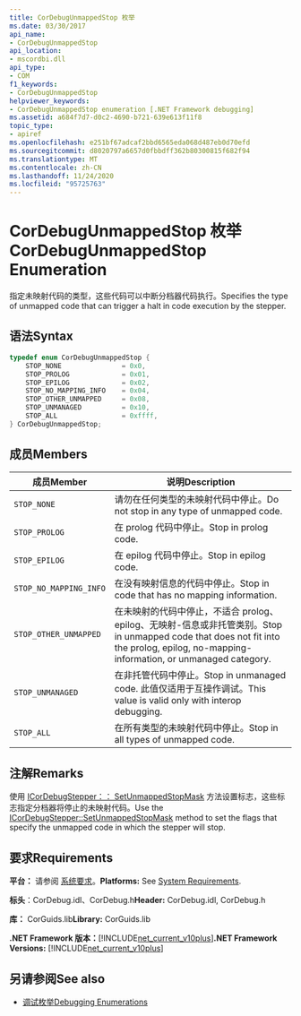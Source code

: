 ```yaml
---
title: CorDebugUnmappedStop 枚举
ms.date: 03/30/2017
api_name:
- CorDebugUnmappedStop
api_location:
- mscordbi.dll
api_type:
- COM
f1_keywords:
- CorDebugUnmappedStop
helpviewer_keywords:
- CorDebugUnmappedStop enumeration [.NET Framework debugging]
ms.assetid: a684f7d7-d0c2-4690-b721-639e613f11f8
topic_type:
- apiref
ms.openlocfilehash: e251bf67adcaf2bbd6565eda068d487eb0d70efd
ms.sourcegitcommit: d8020797a6657d0fbbdff362b80300815f682f94
ms.translationtype: MT
ms.contentlocale: zh-CN
ms.lasthandoff: 11/24/2020
ms.locfileid: "95725763"
---
```

# <a name="cordebugunmappedstop-enumeration"></a><span data-ttu-id="2f573-102">CorDebugUnmappedStop 枚举</span><span class="sxs-lookup"><span data-stu-id="2f573-102">CorDebugUnmappedStop Enumeration</span></span>

<span data-ttu-id="2f573-103">指定未映射代码的类型，这些代码可以中断分档器代码执行。</span><span class="sxs-lookup"><span data-stu-id="2f573-103">Specifies the type of unmapped code that can trigger a halt in code execution by the stepper.</span></span>  
  
## <a name="syntax"></a><span data-ttu-id="2f573-104">语法</span><span class="sxs-lookup"><span data-stu-id="2f573-104">Syntax</span></span>  
  
```cpp  
typedef enum CorDebugUnmappedStop {  
    STOP_NONE               = 0x0,  
    STOP_PROLOG             = 0x01,  
    STOP_EPILOG             = 0x02,  
    STOP_NO_MAPPING_INFO    = 0x04,  
    STOP_OTHER_UNMAPPED     = 0x08,  
    STOP_UNMANAGED          = 0x10,  
    STOP_ALL                = 0xffff,  
} CorDebugUnmappedStop;  
```  
  
## <a name="members"></a><span data-ttu-id="2f573-105">成员</span><span class="sxs-lookup"><span data-stu-id="2f573-105">Members</span></span>  
  
|<span data-ttu-id="2f573-106">成员</span><span class="sxs-lookup"><span data-stu-id="2f573-106">Member</span></span>|<span data-ttu-id="2f573-107">说明</span><span class="sxs-lookup"><span data-stu-id="2f573-107">Description</span></span>|  
|------------|-----------------|  
|`STOP_NONE`|<span data-ttu-id="2f573-108">请勿在任何类型的未映射代码中停止。</span><span class="sxs-lookup"><span data-stu-id="2f573-108">Do not stop in any type of unmapped code.</span></span>|  
|`STOP_PROLOG`|<span data-ttu-id="2f573-109">在 prolog 代码中停止。</span><span class="sxs-lookup"><span data-stu-id="2f573-109">Stop in prolog code.</span></span>|  
|`STOP_EPILOG`|<span data-ttu-id="2f573-110">在 epilog 代码中停止。</span><span class="sxs-lookup"><span data-stu-id="2f573-110">Stop in epilog code.</span></span>|  
|`STOP_NO_MAPPING_INFO`|<span data-ttu-id="2f573-111">在没有映射信息的代码中停止。</span><span class="sxs-lookup"><span data-stu-id="2f573-111">Stop in code that has no mapping information.</span></span>|  
|`STOP_OTHER_UNMAPPED`|<span data-ttu-id="2f573-112">在未映射的代码中停止，不适合 prolog、epilog、无映射-信息或非托管类别。</span><span class="sxs-lookup"><span data-stu-id="2f573-112">Stop in unmapped code that does not fit into the prolog, epilog, no-mapping-information, or unmanaged category.</span></span>|  
|`STOP_UNMANAGED`|<span data-ttu-id="2f573-113">在非托管代码中停止。</span><span class="sxs-lookup"><span data-stu-id="2f573-113">Stop in unmanaged code.</span></span> <span data-ttu-id="2f573-114">此值仅适用于互操作调试。</span><span class="sxs-lookup"><span data-stu-id="2f573-114">This value is valid only with interop debugging.</span></span>|  
|`STOP_ALL`|<span data-ttu-id="2f573-115">在所有类型的未映射代码中停止。</span><span class="sxs-lookup"><span data-stu-id="2f573-115">Stop in all types of unmapped code.</span></span>|  
  
## <a name="remarks"></a><span data-ttu-id="2f573-116">注解</span><span class="sxs-lookup"><span data-stu-id="2f573-116">Remarks</span></span>  

 <span data-ttu-id="2f573-117">使用 [ICorDebugStepper：： SetUnmappedStopMask](icordebugstepper-setunmappedstopmask-method.md) 方法设置标志，这些标志指定分档器将停止的未映射代码。</span><span class="sxs-lookup"><span data-stu-id="2f573-117">Use the [ICorDebugStepper::SetUnmappedStopMask](icordebugstepper-setunmappedstopmask-method.md) method to set the flags that specify the unmapped code in which the stepper will stop.</span></span>  
  
## <a name="requirements"></a><span data-ttu-id="2f573-118">要求</span><span class="sxs-lookup"><span data-stu-id="2f573-118">Requirements</span></span>  

 <span data-ttu-id="2f573-119">**平台：** 请参阅 [系统要求](../../get-started/system-requirements.md)。</span><span class="sxs-lookup"><span data-stu-id="2f573-119">**Platforms:** See [System Requirements](../../get-started/system-requirements.md).</span></span>  
  
 <span data-ttu-id="2f573-120">**标头**：CorDebug.idl、CorDebug.h</span><span class="sxs-lookup"><span data-stu-id="2f573-120">**Header:** CorDebug.idl, CorDebug.h</span></span>  
  
 <span data-ttu-id="2f573-121">**库：** CorGuids.lib</span><span class="sxs-lookup"><span data-stu-id="2f573-121">**Library:** CorGuids.lib</span></span>  
  
 <span data-ttu-id="2f573-122">**.NET Framework 版本：**[!INCLUDE[net_current_v10plus](../../../../includes/net-current-v10plus-md.md)]</span><span class="sxs-lookup"><span data-stu-id="2f573-122">**.NET Framework Versions:** [!INCLUDE[net_current_v10plus](../../../../includes/net-current-v10plus-md.md)]</span></span>  
  
## <a name="see-also"></a><span data-ttu-id="2f573-123">另请参阅</span><span class="sxs-lookup"><span data-stu-id="2f573-123">See also</span></span>

- [<span data-ttu-id="2f573-124">调试枚举</span><span class="sxs-lookup"><span data-stu-id="2f573-124">Debugging Enumerations</span></span>](debugging-enumerations.md)
